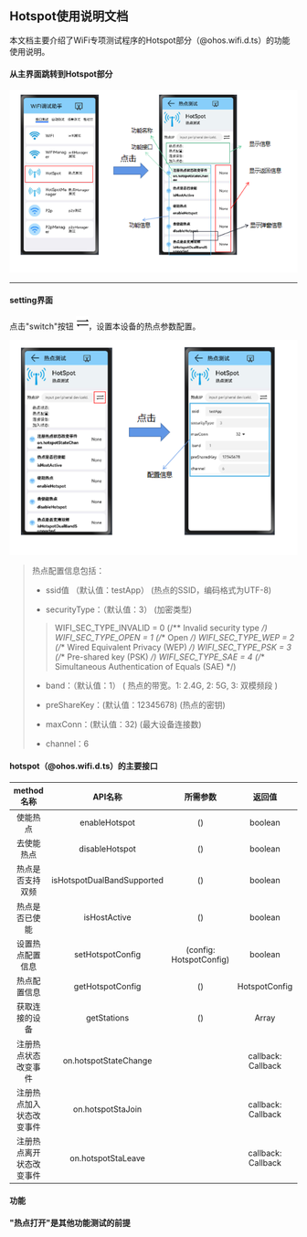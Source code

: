 ## Hotspot使用说明文档

​		本文档主要介绍了WiFi专项测试程序的Hotspot部分（@ohos.wifi.d.ts）的功能使用说明。

#### 从主界面跳转到Hotspot部分

![image-20230331152732259](主界面与Hotspot跳转.png)

---

#### setting界面

点击"switch"按钮 <img src="switch.png" alt="switch" style="zoom: 50%;" />，设置本设备的热点参数配置。

![image-20230331153007146](hotspot与配置界面跳转.png)

>热点配置信息包括：
>
>- ssid值 （默认值：testApp）   (热点的SSID，编码格式为UTF-8)
>
>- securityType：（默认值：3）  (加密类型)
>
>  >WIFI_SEC_TYPE_INVALID = 0      (/** Invalid security type */)
>  >WIFI_SEC_TYPE_OPEN = 1          (/** Open */) 
>  >WIFI_SEC_TYPE_WEP = 2            (/** Wired Equivalent Privacy (WEP) */)
>  >WIFI_SEC_TYPE_PSK = 3              (/** Pre-shared key (PSK) */)
>  >WIFI_SEC_TYPE_SAE = 4              (/** Simultaneous Authentication of Equals (SAE) */)
>
>- band：（默认值：1）   ( 热点的带宽。1: 2.4G, 2: 5G, 3: 双模频段 )
>
>- preShareKey：(默认值：12345678)    (热点的密钥)
>
>- maxConn：(默认值：32)    (最大设备连接数)
>
>- channel：6
>

#### hotspot（@ohos.wifi.d.ts）的主要接口

|        method名称        |          API名称           |        所需参数         |             返回值              | 备注 |
| :----------------------: | :------------------------: | :---------------------: | :-----------------------------: | :--: |
|         使能热点         |       enableHotspot        |           ()            |             boolean             |      |
|        去使能热点        |       disableHotspot       |           ()            |             boolean             |      |
|     热点是否支持双频     | isHotspotDualBandSupported |           ()            |             boolean             |      |
|      热点是否已使能      |        isHostActive        |           ()            |             boolean             |      |
|     设置热点配置信息     |      setHotspotConfig      | (config: HotspotConfig) |             boolean             |      |
|       热点配置信息       |      getHotspotConfig      |           ()            |          HotspotConfig          |      |
|      获取连接的设备      |        getStations         |           ()            |       Array<StationInfo>        |      |
|   注册热点状态改变事件   |   on.hotspotStateChange    |                         |   callback: Callback<number>    |      |
| 注册热点加入状态改变事件 |     on.hotspotStaJoin      |                         | callback: Callback<StationInfo> |      |
| 注册热点离开状态改变事件 |     on.hotspotStaLeave     |                         | callback: Callback<StationInfo> |      |



#### 功能

**"热点打开"是其他功能测试的前提**











